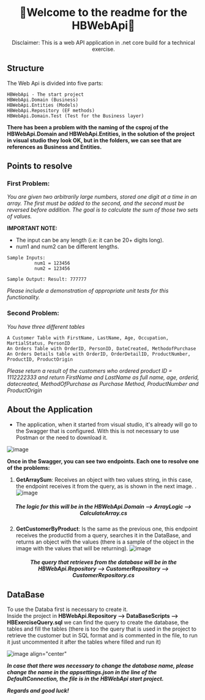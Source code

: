 <h1 align="center">👋Welcome to the readme for the HBWebApi👋</h1>

<p align="center"> Disclaimer: This is a web API application in .net core build for a technical exercise.</p>

## Structure
The Web Api is divided into five parts:

```
HBWebApi - The start project
HBWebApi.Domain (Business)
HBWebApi.Entities (Models) 
HBWebApi.Repository (EF methods) 
HBWebApi.Domain.Test (Test for the Business layer)
```
 **There has been a problem with the naming of the csproj of the HBWebApi.Domain and HBWebApi.Entities, in the solution of the project in visual studio they look OK, but in the folders, we can see that are references as Business and Entities.**
 
## Points to resolve
 
 ### First Problem:
 
 *You are given two arbitrarily large numbers, stored one digit at a time in an array.
The first must be added to the second, and the second must be reversed before addition.
The goal is to calculate the sum of those two sets of values.*

**IMPORTANT NOTE:**

- The input can be any length (i.e: it can be 20+ digits long).
- num1 and num2 can be different lengths.
```
Sample Inputs:
          num1 = 123456 
          num2 = 123456
```

```
Sample Output: Result: 777777
```
*Please include a demonstration of appropriate unit tests for this functionality.*

 ### Second Problem: 
 *You have three different tables*
```
A Customer Table with FirstName, LastName, Age, Occupation, MartialStatus, PersonID
An Orders Table with OrderID, PersonID, DateCreated, MethodofPurchase
An Orders Details table with OrderID, OrderDetailID, ProductNumber, ProductID, ProductOrigin
```
*Please return a result of the customers who ordered product ID = 1112222333 and return FirstName and LastName as full name, age, orderid, datecreated, MethodOfPurchase as Purchase Method, ProductNumber and ProductOrigin*

## About the Application

- The application, when it started from visual studio, it's already will go to the Swagger that is configured. With this is not necessary to use Postman or the need to download it.

![image](https://user-images.githubusercontent.com/29278519/154650810-883ef5d2-dbdc-4698-84ff-f4f56a3346ab.png)

**Once in the Swagger, you can see two endpoints. Each one to resolve one of the problems:**
 1. **GetArraySum**: Receives an object with two values string, in this case, the endpoint receives it from the query, as is shown in the next image. . 
  ![image](https://user-images.githubusercontent.com/29278519/154651282-2c329303-5e4a-4a3a-b1be-9c1b43b00b33.png)
  <h5 align="center">The logic for this will be in the HBWebApi.Domain --> ArrayLogic --> CalculateArray.cs</h5>
  
 2. **GetCustomerByProduct**: Is the same as the previous one, this endpoint receives the productId from a query, searches it in the DataBase, and returns an object with the values (there is a sample of the object in the image with the values that will be returning).
 ![image](https://user-images.githubusercontent.com/29278519/154652235-a1539035-82c2-4061-9ac0-af6410fccb4f.png)
<h5 align="center">The query that retrieves from the database will be in the HBWebApi.Repository --> CustomerRepository --> CustomerRepository.cs</h5>

## DataBase
To use the Databa first is necessary to create it. <br />
Inside the project in **HBWebApi.Repository --> DataBaseScripts --> HBExerciseQuery.sql** we can find the query to create the database, the tables and fill the tables (there is too the query that is used in the project to retrieve the customer but in SQL format and is commented in the file, to run it just uncommented it after the tables where filled and run it)
<br />

![image align="center"](https://user-images.githubusercontent.com/29278519/154654233-4051db29-160b-4874-85da-1a8c60ed0020.png)
<br />

***In case that there was necessary to change the database name, please change the name in the appsettings.json in the line of the DefaultConnection, the file is in the HBWebApi start project.***

***Regards and good luck!***
